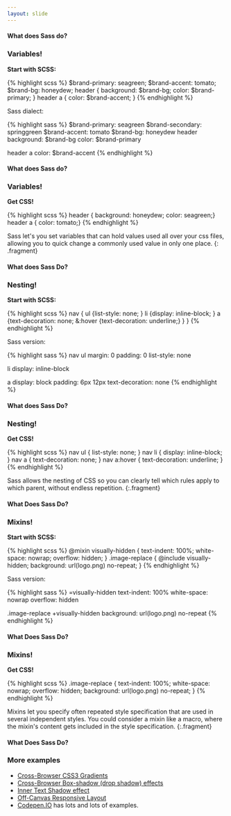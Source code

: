 ```yaml
---
layout: slide
---
```


<section>

#### What does Sass do?

### Variables!

**Start with SCSS:**

{% highlight scss %}
$brand-primary: seagreen;
$brand-accent: tomato;
$brand-bg: honeydew;
header {
  background: $brand-bg;
  color: $brand-primary;
}
header a { color: $brand-accent; }
{% endhighlight %}

</section>

<aside class="notes">

Sass dialect:

{% highlight sass %}
$brand-primary: seagreen
$brand-secondary: springgreen
$brand-accent: tomato
$brand-bg: honeydew
header
  background: $brand-bg
  color: $brand-primary

header a
  color: $brand-accent
{% endhighlight %}

</aside>

<section>

#### What does Sass do?

### Variables!

**Get CSS!**

{% highlight scss %}
header {
  background: honeydew;
  color: seagreen;}
header a {
  color: tomato;}
{% endhighlight %}

Sass let's you set variables that can hold values used all over
your css files, allowing you to quick change a commonly used value
in only one place.
{: .fragment}

</section>

<section>

#### What does Sass Do?

### Nesting!

**Start with SCSS:**

{% highlight scss %}
nav {
  ul {list-style: none; }
  li {display: inline-block; }
  a {text-decoration: none;
    &:hover {text-decoration: underline;}
  }
}
{% endhighlight %}

</section>

<aside class="notes">

Sass version:

{% highlight sass %}
nav
  ul
    margin: 0
    padding: 0
    list-style: none

  li
    display: inline-block

  a
    display: block
    padding: 6px 12px
    text-decoration: none
{% endhighlight %}

</aside>

<section>

#### What does Sass Do?

### Nesting!

**Get CSS!**

{% highlight scss %}
nav ul {
  list-style: none; }
nav li {
  display: inline-block; }
nav a {
  text-decoration: none; }
  nav a:hover {
    text-decoration: underline; }
{% endhighlight %}

Sass allows the nesting of CSS so you can clearly tell which rules
apply to which parent, without endless repetition.
{:.fragment}

</section>

<section>

#### What Does Sass Do?

### Mixins!

**Start with SCSS:**

{% highlight scss %}
@mixin visually-hidden {
  text-indent: 100%;
  white-space: nowrap;
  overflow: hidden;
}
.image-replace {
  @include visually-hidden;
  background: url(logo.png) no-repeat;
}
{% endhighlight %}

</section>

<aside class="notes">

Sass version:


{% highlight sass %}
=visually-hidden
  text-indent: 100%
  white-space: nowrap
  overflow: hidden

.image-replace
  +visually-hidden
  background: url(logo.png) no-repeat
{% endhighlight %}

</aside>

<section>

#### What Does Sass Do?

### Mixins!

**Get CSS!**

{% highlight scss %}
.image-replace {
  text-indent: 100%;
  white-space: nowrap;
  overflow: hidden;
  background: url(logo.png) no-repeat;
}
{% endhighlight %}

Mixins let you specify often repeated style specification that are
used in several independent styles. You could consider a mixin
like a macro, where the mixin's content gets included in the style
specification.
{:.fragment}


</section>

<section>

#### What Does Sass Do?

### More examples


* <a target="_blank" href="http://codepen.io/cfarm/pen/jteAG">Cross-Browser CSS3 Gradients</a>
* <a target="_blank" href="http://codepen.io/cfarm/pen/rkEIo">Cross-Browser Box-shadow (drop shadow) effects</a>
* <a target="_blank" href="http://codepen.io/andrewboyd/pen/LmIxi">Inner Text Shadow effect</a>
* <a target="_blank" href="http://oddbird.net/demos/susy-off-canvas/">Off-Canvas Responsive Layout</a>
* <a target="_blank" href="http://codepen.io">Codepen.IO</a> has lots and lots of examples.

</section>





<aside class="notes">

  <p>
  </p>


  <p>
  </p>


</aside>
